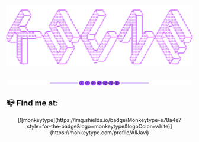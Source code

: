 <div align="center">
  <img src="imgs/classKsune.png">
  <br><br><br>
  <img src="imgs/separator.png">
</div>

## 📪 Find me at:
<div align="center">
[![monkeytype](https://img.shields.io/badge/Monkeytype-e78a4e?style=for-the-badge&logo=monkeytype&logoColor=white)](https://monkeytype.com/profile/AllJavi)
</div>
